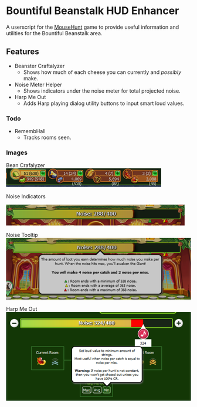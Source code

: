 # Bountiful Beanstalk HUD Enhancer

A userscript for the [MouseHunt](https://www.mousehuntgame.com) game to provide useful information and utilities for the Bountiful Beanstalk area.

## Features

* Beanster Craftalyzer
  * Shows how much of each cheese you can currently and _possibly_ make.
* Noise Meter Helper
  * Shows indicators under the noise meter for total projected noise.
* Harp Me Out
  * Adds Harp playing dialog utility buttons to input smart loud values.

### Todo

* RemembHall
  * Tracks rooms seen.

### Images

Bean Crafalyzer  
![Crafting](/images/craftalyzer.png)

Noise Indicators  

![Noise Triangles](/images/indicators.png)

Noise Tooltip  
![Noise Tooltip](/images/noise_tooltip.png)

Harp Me Out  
![Harp Me Out](/images/harpmeout.png)
